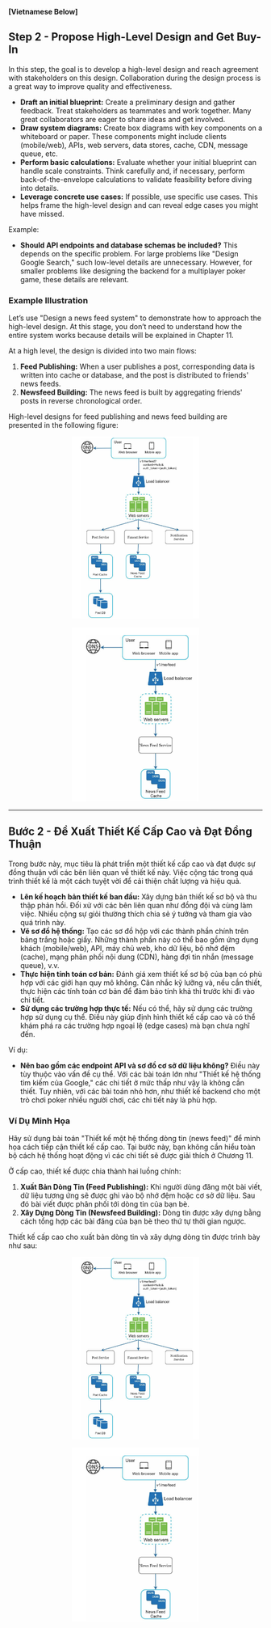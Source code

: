 **[Vietnamese Below]**

## Step 2 - Propose High-Level Design and Get Buy-In

In this step, the goal is to develop a high-level design and reach agreement with stakeholders on this design. Collaboration during the design process is a great way to improve quality and effectiveness.

- **Draft an initial blueprint:** Create a preliminary design and gather feedback. Treat stakeholders as teammates and work together. Many great collaborators are eager to share ideas and get involved.
- **Draw system diagrams:** Create box diagrams with key components on a whiteboard or paper. These components might include clients (mobile/web), APIs, web servers, data stores, cache, CDN, message queue, etc.
- **Perform basic calculations:** Evaluate whether your initial blueprint can handle scale constraints. Think carefully and, if necessary, perform back-of-the-envelope calculations to validate feasibility before diving into details.
- **Leverage concrete use cases:** If possible, use specific use cases. This helps frame the high-level design and can reveal edge cases you might have missed.

Example:
- **Should API endpoints and database schemas be included?** This depends on the specific problem. For large problems like "Design Google Search," such low-level details are unnecessary. However, for smaller problems like designing the backend for a multiplayer poker game, these details are relevant.

### **Example Illustration**
Let’s use "Design a news feed system" to demonstrate how to approach the high-level design. At this stage, you don’t need to understand how the entire system works because details will be explained in Chapter 11.

At a high level, the design is divided into two main flows:
1. **Feed Publishing:** When a user publishes a post, corresponding data is written into cache or database, and the post is distributed to friends' news feeds.
2. **Newsfeed Building:** The news feed is built by aggregating friends' posts in reverse chronological order.

High-level designs for feed publishing and news feed building are presented in the following figure:

<p align="center" style="width: 50%; margin-left: 25%">
  <img src="../images/Chapter3/Feed_Publishing.png" alt="Feed_Publishing">
</p>

<p align="center" style="width: 50%; margin-left: 25%">
  <img src="../images/Chapter3/News_Feed_Building.png" alt="News_Feed_Building">
</p>

---

## Bước 2 - Đề Xuất Thiết Kế Cấp Cao và Đạt Đồng Thuận

Trong bước này, mục tiêu là phát triển một thiết kế cấp cao và đạt được sự đồng thuận với các bên liên quan về thiết kế này. Việc cộng tác trong quá trình thiết kế là một cách tuyệt vời để cải thiện chất lượng và hiệu quả.

- **Lên kế hoạch bản thiết kế ban đầu:** Xây dựng bản thiết kế sơ bộ và thu thập phản hồi. Đối xử với các bên liên quan như đồng đội và cùng làm việc. Nhiều cộng sự giỏi thường thích chia sẻ ý tưởng và tham gia vào quá trình này.
- **Vẽ sơ đồ hệ thống:** Tạo các sơ đồ hộp với các thành phần chính trên bảng trắng hoặc giấy. Những thành phần này có thể bao gồm ứng dụng khách (mobile/web), API, máy chủ web, kho dữ liệu, bộ nhớ đệm (cache), mạng phân phối nội dung (CDN), hàng đợi tin nhắn (message queue), v.v.
- **Thực hiện tính toán cơ bản:** Đánh giá xem thiết kế sơ bộ của bạn có phù hợp với các giới hạn quy mô không. Cân nhắc kỹ lưỡng và, nếu cần thiết, thực hiện các tính toán cơ bản để đảm bảo tính khả thi trước khi đi vào chi tiết.
- **Sử dụng các trường hợp thực tế:** Nếu có thể, hãy sử dụng các trường hợp sử dụng cụ thể. Điều này giúp định hình thiết kế cấp cao và có thể khám phá ra các trường hợp ngoại lệ (edge cases) mà bạn chưa nghĩ đến.

Ví dụ:
- **Nên bao gồm các endpoint API và sơ đồ cơ sở dữ liệu không?** Điều này tùy thuộc vào vấn đề cụ thể. Với các bài toán lớn như "Thiết kế hệ thống tìm kiếm của Google," các chi tiết ở mức thấp như vậy là không cần thiết. Tuy nhiên, với các bài toán nhỏ hơn, như thiết kế backend cho một trò chơi poker nhiều người chơi, các chi tiết này là phù hợp.

### **Ví Dụ Minh Họa**
Hãy sử dụng bài toán "Thiết kế một hệ thống dòng tin (news feed)" để minh họa cách tiếp cận thiết kế cấp cao. Tại bước này, bạn không cần hiểu toàn bộ cách hệ thống hoạt động vì các chi tiết sẽ được giải thích ở Chương 11.

Ở cấp cao, thiết kế được chia thành hai luồng chính:
1. **Xuất Bản Dòng Tin (Feed Publishing):** Khi người dùng đăng một bài viết, dữ liệu tương ứng sẽ được ghi vào bộ nhớ đệm hoặc cơ sở dữ liệu. Sau đó bài viết được phân phối tới dòng tin của bạn bè.
2. **Xây Dựng Dòng Tin (Newsfeed Building):** Dòng tin được xây dựng bằng cách tổng hợp các bài đăng của bạn bè theo thứ tự thời gian ngược.

Thiết kế cấp cao cho xuất bản dòng tin và xây dựng dòng tin được trình bày như sau:

<p align="center" style="width: 50%; margin-left: 25%">
  <img src="../images/Chapter3/Feed_Publishing.png" alt="Feed_Publishing">
</p>

<p align="center" style="width: 50%; margin-left: 25%">
  <img src="../images/Chapter3/News_Feed_Building.png" alt="News_Feed_Building">
</p>